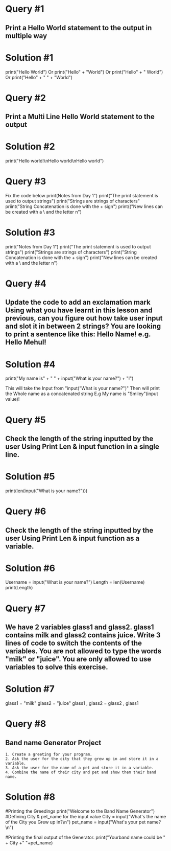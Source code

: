 <h1>Query #1</h1>
<h2>Print a Hello World statement to the output in multiple way</h2>
<h1>Solution #1</h1>

print("Hello World")
    Or
print("Hello" + "World")
    Or
print("Hello" + " World")
    Or 
print("Hello" +  " " + "World")


<h1>Query #2</h1>
<h2>Print a Multi Line Hello World statement to the output</h2>

<h1>Solution  #2</h1>
print("Hello world!\nHello world\nHello world")

<h1>Query #3</h1>
Fix the code below 
print(Notes from Day 1") 
 print("The print statement is used to output strings") 
print("Strings are strings of characters" 
priint("String Concatenation is done with the + sign") 
print(("New lines can be created with a \ and the letter n") 
 
<h1>Solution #3</h1>

print("Notes from Day 1") 
print("The print statement is used to output strings") 
print("Strings are strings of characters") 
print("String Concatenation is done with the + sign") 
print("New lines can be created with a \ and the letter n") 
 

<h1>Query #4</h1>
<h2>Update the code to add an exclamation mark Using what you have learnt in this lesson and previous, can you figure out how take user input and slot it in between 2 strings?
 You are looking to print a sentence like this:
 Hello Name!
 e.g. Hello Mehul!</h2>

<h1>Solution #4</h1>
print("My name is" + " " + input("What is your name?") + "!")

This will take the Input from  "input("What is your name?")"
Then will print the Whole name as a concatenated string 
    E.g My name is "Smiley"(input value)!
    
<h1>Query #5</h1>
<h2>Check the length of the string inputted by the user 
Using Print Len & input function in a single line.</h2>

<h1>Solution #5</h1>
print(len(input("What is your name?")))

<h1>Query #6</h1>
<h2>Check the length of the string inputted by the user 
Using Print Len & input function as a variable.</h2>

<h1>Solution #6</h1>
Username = input("What is your name?")
Length = len(Username)
print(Length)

<h1>Query #7</h1>
<h2>We have 2 variables glass1 and glass2. glass1 contains milk and glass2 contains juice. Write 3 lines of code to switch the contents of the variables. You are not allowed to type the words "milk" or "juice". You are only allowed to use variables to solve this exercise.</h2>

<h1>Solution #7</h1>

glass1 = "milk"
glass2 = "juice"
glass1 , glass2 = glass2 , glass1

<h1>Query #8</h1>
<h2>Band name Generator Project</h2>

    1. Create a greeting for your program.
    2. Ask the user for the city that they grew up in and store it in a variable.
    3. Ask the user for the name of a pet and store it in a variable.
    4. Combine the name of their city and pet and show them their band name.

<h1>Solution #8</h1>
#Printing the Greedings 
print("Welcome to the Band Name Generator")
#Defining City & pet_name for the input value 
City = input("What's the name of the City you Grew up in?\n")
pet_name = input("What's your pet name?\n")

#Printing the final output of the Generator. 
print("Yourband name could be " + City +" "+pet_name)



